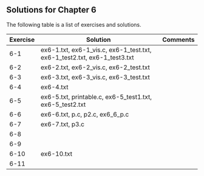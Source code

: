 ## Solutions for Chapter 6

The following table is a list of exercises and solutions.

|Exercise|Solution                           |Comments|
|--------|-----------------------------------|--------|
|6-1     |ex6-1.txt, ex6-1_vis.c, ex6-1_test.txt, ex6-1_test2.txt, ex6-1_test3.txt  |
|6-2     |ex6-2.txt, ex6-2_vis.c, ex6-2_test.txt            |        |
|6-3     |ex6-3.txt, ex6-3_vis.c, ex6-3_test.txt    |        |
|6-4     |ex6-4.txt                          |        |
|6-5     |ex6-5.txt, printable.c, ex6-5_test1.txt, ex6-5_test2.txt                          |        |
|6-6     |ex6-6.txt, p.c, p2.c, ex6_6_p.c    |        |
|6-7     |ex6-7.txt, p3.c                    |        |
|6-8     |                                   |        |
|6-9     |                                   |        |
|6-10    |ex6-10.txt                         |        |
|6-11    |                                   |        |

